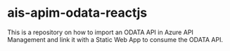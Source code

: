 # ais-apim-odata-reactjs
This is a repository on how to import an ODATA API in Azure API Management and link it with a Static Web App to consume the ODATA API.
